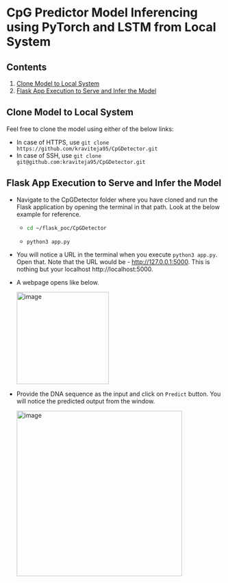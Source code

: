 # CpG Predictor Model Inferencing using PyTorch and LSTM from Local System

## Contents

1. [Clone Model to Local System](#clone-model-to-local-system)
2. [Flask App Execution to Serve and Infer the Model](#flask-app-execution-to-serve-and-infer-the-model)

## Clone Model to Local System
Feel free to clone the model using either of the below links:
- In case of HTTPS, use ```git clone https://github.com/kraviteja95/CpGDetector.git```
- In case of SSH, use ```git clone git@github.com:kraviteja95/CpGDetector.git```

## Flask App Execution to Serve and Infer the Model
- Navigate to the CpGDetector folder where you have cloned and run the Flask application by opening the terminal in that path. Look at the below example for reference.
  - ```bash
    cd ~/flask_poc/CpGDetector
    ```
  - ```bash
    python3 app.py
    ```
- You will notice a URL in the terminal when you execute ```python3 app.py```. Open that. Note that the URL would be - http://127.0.0.1:5000. This is nothing but your localhost http://localhost:5000.
- A webpage opens like below.

  <img width="215" alt="image" src="https://github.com/kraviteja95/CpGDetector/assets/74393760/1e5f93cf-8aa6-4096-9be9-3561009b99f6">

- Provide the DNA sequence as the input and click on ```Predict``` button. You will notice the predicted output from the window.

  <img width="386" alt="image" src="https://github.com/kraviteja95/CpGDetector/assets/74393760/3e756aca-7de5-4dd5-a2ac-4910d88d6092">
